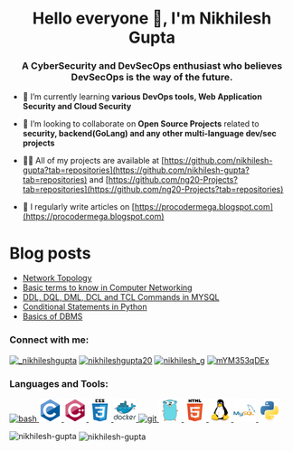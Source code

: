 <h1 align="center">Hello everyone 👋, I'm Nikhilesh Gupta</h1>
<h3 align="center">A CyberSecurity and DevSecOps enthusiast who believes DevSecOps is the way of the future.</h3>

- 🌱 I’m currently learning **various DevOps tools, Web Application Security and Cloud Security**

- 👯 I’m looking to collaborate on **Open Source Projects** related to **security, backend(GoLang) and any other multi-language dev/sec projects**

- 👨‍💻 All of my projects are available at [https://github.com/nikhilesh-gupta?tab=repositories](https://github.com/nikhilesh-gupta?tab=repositories) and [https://github.com/ng20-Projects?tab=repositories](https://github.com/ng20-Projects?tab=repositories)

- 📝 I regularly write articles on [https://procodermega.blogspot.com](https://procodermega.blogspot.com)

# Blog posts
<!-- BLOG-POST-LIST:START -->
- [Network Topology](https://procodermega.blogspot.com/2021/03/network-topology.html)
- [Basic terms to know in Computer Networking](https://procodermega.blogspot.com/2021/01/basic-terms-to-know-in-computer.html)
- [DDL, DQL, DML, DCL and TCL Commands in MYSQL](https://procodermega.blogspot.com/2020/09/ddl-dql-dml-dcl-and-tcl-commands-in.html)
- [Conditional Statements in Python](https://procodermega.blogspot.com/2020/09/conditional-statements-in-python.html)
- [Basics of DBMS](https://procodermega.blogspot.com/2020/08/basics-of-dbms.html)
<!-- BLOG-POST-LIST:END -->

<h3 align="left">Connect with me:</h3>
<p align="left">
<a href="https://twitter.com/_nikhileshgupta" target="blank"><img align="center" src="https://raw.githubusercontent.com/rahuldkjain/github-profile-readme-generator/master/src/images/icons/Social/twitter.svg" alt="_nikhileshgupta" height="30" width="40" /></a>
<a href="https://linkedin.com/in/nikhileshgupta20" target="blank"><img align="center" src="https://raw.githubusercontent.com/rahuldkjain/github-profile-readme-generator/master/src/images/icons/Social/linked-in-alt.svg" alt="nikhileshgupta20" height="30" width="40" /></a>
<a href="https://www.hackerrank.com/nikhilesh_g" target="blank"><img align="center" src="https://raw.githubusercontent.com/rahuldkjain/github-profile-readme-generator/master/src/images/icons/Social/hackerrank.svg" alt="nikhilesh_g" height="30" width="40" /></a>
<a href="https://discord.gg/mYM353qDEx" target="blank"><img align="center" src="https://raw.githubusercontent.com/rahuldkjain/github-profile-readme-generator/master/src/images/icons/Social/discord.svg" alt="mYM353qDEx" height="30" width="40" /></a>
</p>

<h3 align="left">Languages and Tools:</h3>
<p align="left"> <a href="https://www.gnu.org/software/bash/" target="_blank" rel="noreferrer"> <img src="https://www.vectorlogo.zone/logos/gnu_bash/gnu_bash-icon.svg" alt="bash" width="40" height="40"/> </a> <a href="https://www.cprogramming.com/" target="_blank" rel="noreferrer"> <img src="https://raw.githubusercontent.com/devicons/devicon/master/icons/c/c-original.svg" alt="c" width="40" height="40"/> </a> <a href="https://www.w3schools.com/cpp/" target="_blank" rel="noreferrer"> <img src="https://raw.githubusercontent.com/devicons/devicon/master/icons/cplusplus/cplusplus-original.svg" alt="cplusplus" width="40" height="40"/> </a> <a href="https://www.w3schools.com/css/" target="_blank" rel="noreferrer"> <img src="https://raw.githubusercontent.com/devicons/devicon/master/icons/css3/css3-original-wordmark.svg" alt="css3" width="40" height="40"/> </a> <a href="https://www.docker.com/" target="_blank" rel="noreferrer"> <img src="https://raw.githubusercontent.com/devicons/devicon/master/icons/docker/docker-original-wordmark.svg" alt="docker" width="40" height="40"/> </a> <a href="https://git-scm.com/" target="_blank" rel="noreferrer"> <img src="https://www.vectorlogo.zone/logos/git-scm/git-scm-icon.svg" alt="git" width="40" height="40"/> </a> <a href="https://golang.org" target="_blank" rel="noreferrer"> <img src="https://raw.githubusercontent.com/devicons/devicon/master/icons/go/go-original.svg" alt="go" width="40" height="40"/> </a> <a href="https://www.w3.org/html/" target="_blank" rel="noreferrer"> <img src="https://raw.githubusercontent.com/devicons/devicon/master/icons/html5/html5-original-wordmark.svg" alt="html5" width="40" height="40"/> </a> <a href="https://www.linux.org/" target="_blank" rel="noreferrer"> <img src="https://raw.githubusercontent.com/devicons/devicon/master/icons/linux/linux-original.svg" alt="linux" width="40" height="40"/> </a> <a href="https://www.mysql.com/" target="_blank" rel="noreferrer"> <img src="https://raw.githubusercontent.com/devicons/devicon/master/icons/mysql/mysql-original-wordmark.svg" alt="mysql" width="40" height="40"/> </a> <a href="https://www.python.org" target="_blank" rel="noreferrer"> <img src="https://raw.githubusercontent.com/devicons/devicon/master/icons/python/python-original.svg" alt="python" width="40" height="40"/> </a> </p>

<p><img align="left" src="https://github-readme-stats.vercel.app/api/top-langs?username=nikhilesh-gupta&show_icons=true&locale=en&layout=compact" alt="nikhilesh-gupta" /></p>

<p>&nbsp;<img align="center" src="https://github-readme-stats.vercel.app/api?username=nikhilesh-gupta&show_icons=true&locale=en" alt="nikhilesh-gupta" /></p>
